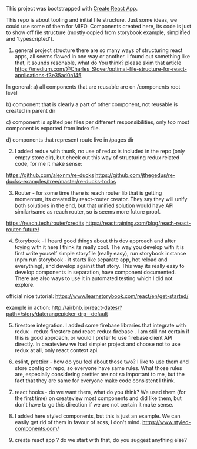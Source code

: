 This project was bootstrapped with [Create React App](https://github.com/facebook/create-react-app).

This repo is about tooling and initial file structure. Just some ideas, we could use some of them for MIFO. Components created here, its code is just to show off file structure (mostly copied from storybook example, simplified and 'typescripted').

1. general project structure
there are so many ways of structuring react apps, all seems flawed in one way or another. I found out something like that, it sounds resonable, what do You think? please skim that article
https://medium.com/@Charles_Stover/optimal-file-structure-for-react-applications-f3e35ad0a145

In general:
a) all components that are reusable are on /components root level

b) component that is clearly a part of other component, not reusable is created in parent dir

c) component is splited per files per different responsibilities, only top most component is exported from index file.

d) components that represent route live in /pages dir

2. I added redux with thunk, no use of redux is included in the repo (only empty store dir), but check out this way of structuring redux related code, for me it make sense:

https://github.com/alexnm/re-ducks
https://github.com/jthegedus/re-ducks-examples/tree/master/re-ducks-todos

3. Router - for some time there is reach router lib that is getting momentum, its created by react-router creator. They say they will unify both solutions in the end, but that unified solution would have API similar/same as reach router, so is seems more future proof.

https://reach.tech/router/credits
https://reacttraining.com/blog/reach-react-router-future/

4. Storybook - I heard good things about this dev approach and after toying with it here I think its really cool. The way you develop with it is first write youself simple storyfile (really easy), run storybook instance (npm run storybook - it starts like separate app, hot reload and everything), and develop against that story. This way its really easy to develop components in separation, have component documented. There are also ways to use it in automated testing which I did not explore.

official nice tutorial:
https://www.learnstorybook.com/react/en/get-started/

example in action:
http://airbnb.io/react-dates/?path=/story/daterangepicker-drp--default

5. firestore integration. I added some firebase libraries that integrate with redux - redux-firestore and  react-redux-firebase . I am still not certain if this is good approach, or would I prefer to use firebase client API directly. In createview we had simpler project and choose not to use redux at all, only react context api. 

6. eslint, prettier - how do you feel about those two? I like to use them and store config on repo, so everyone have same rules. What those rules are, especially considering prettier are not so important to me, but the fact that they are same for everyone make code consistent I think.

7. react hooks - do we want them, what do you think? We used them (for the first time) on createview most components and did like them, but don't have to go this direction if we are not certain it make sense.

8. I added here styled components, but this is just an example. We can easily get rid of them in favour of scss, I don't mind.
https://www.styled-components.com/

9. create react app ? do we start with that, do you suggest anything else?
